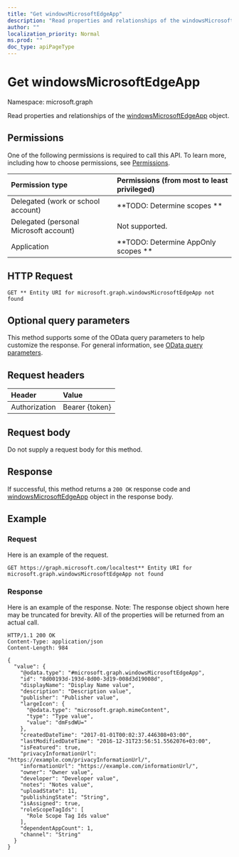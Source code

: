 ```yaml
---
title: "Get windowsMicrosoftEdgeApp"
description: "Read properties and relationships of the windowsMicrosoftEdgeApp object."
author: ""
localization_priority: Normal
ms.prod: ""
doc_type: apiPageType
---
```


# Get windowsMicrosoftEdgeApp

Namespace: microsoft.graph

Read properties and relationships of the [windowsMicrosoftEdgeApp](../resources/windowsmicrosoftedgeapp.md) object.

## Permissions
One of the following permissions is required to call this API. To learn more, including how to choose permissions, see [Permissions](/concepts/permissions-reference.md).

|Permission type|Permissions (from most to least privileged)|
|:---|:---|
|Delegated (work or school account)|**TODO: Determine scopes **|
|Delegated (personal Microsoft account)|Not supported.|
|Application|**TODO: Determine AppOnly scopes **|

## HTTP Request
<!-- {
  "blockType": "ignored"
}
-->
``` http
GET ** Entity URI for microsoft.graph.windowsMicrosoftEdgeApp not found
```

## Optional query parameters
This method supports some of the OData query parameters to help customize the response. For general information, see [OData query parameters](/graph/query-parameters).

## Request headers
|Header|Value|
|:---|:---|
|Authorization|Bearer {token}|

## Request body
Do not supply a request body for this method.

## Response
If successful, this method returns a `200 OK` response code and [windowsMicrosoftEdgeApp](../resources/windowsmicrosoftedgeapp.md) object in the response body.

## Example

### Request
Here is an example of the request.
<!-- {
  "blockType": "request",
  "name": "get_windowsmicrosoftedgeapp"
}
-->
``` http
GET https://graph.microsoft.com/localtest** Entity URI for microsoft.graph.windowsMicrosoftEdgeApp not found
```

### Response
Here is an example of the response. Note: The response object shown here may be truncated for brevity. All of the properties will be returned from an actual call.
<!-- {
  "blockType": "response",
  "truncated": true,
  "@odata.type": "microsoft.graph.windowsMicrosoftEdgeApp"
}
-->
``` http
HTTP/1.1 200 OK
Content-Type: application/json
Content-Length: 984

{
  "value": {
    "@odata.type": "#microsoft.graph.windowsMicrosoftEdgeApp",
    "id": "8d00193d-193d-8d00-3d19-008d3d19008d",
    "displayName": "Display Name value",
    "description": "Description value",
    "publisher": "Publisher value",
    "largeIcon": {
      "@odata.type": "microsoft.graph.mimeContent",
      "type": "Type value",
      "value": "dmFsdWU="
    },
    "createdDateTime": "2017-01-01T00:02:37.446308+03:00",
    "lastModifiedDateTime": "2016-12-31T23:56:51.5562076+03:00",
    "isFeatured": true,
    "privacyInformationUrl": "https://example.com/privacyInformationUrl/",
    "informationUrl": "https://example.com/informationUrl/",
    "owner": "Owner value",
    "developer": "Developer value",
    "notes": "Notes value",
    "uploadState": 11,
    "publishingState": "String",
    "isAssigned": true,
    "roleScopeTagIds": [
      "Role Scope Tag Ids value"
    ],
    "dependentAppCount": 1,
    "channel": "String"
  }
}
```

